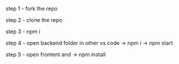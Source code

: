 step 1 - fork the repo

step 2 - clone the repo

step 3 - npm i 

step 4 - open backend folder in other vs code -> npm i -> npm start


step 5 - open frontent and -> npm install
